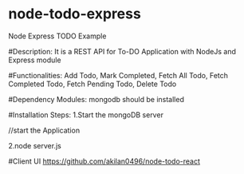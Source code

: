 # node-todo-express
Node Express TODO Example 

#Description:
It is a REST API for To-DO Application with NodeJs and Express module

#Functionalities:
Add Todo, Mark Completed, Fetch All Todo, Fetch Completed Todo, Fetch Pending Todo, Delete Todo

#Dependency Modules:
mongodb should be installed

#Installation Steps:
 1.Start the mongoDB server


//start the Application

 2.node server.js

#Client UI
https://github.com/akilan0496/node-todo-react
